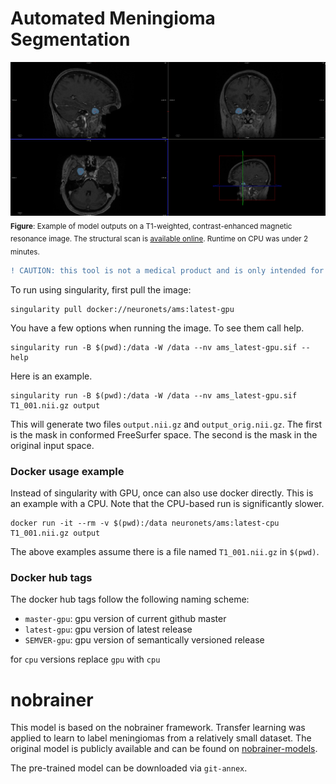 # Automated Meningioma Segmentation

![In-site segmentation results](/images/sample.png) <sub>__Figure__: Example of model outputs on a T1-weighted, contrast-enhanced magnetic resonance image. The structural scan is [available online](http://brainbox.pasteur.fr/mri/?url=https://dl.dropbox.com/sh/71jbelduefu41xs/AAAOa3oh_bVMxdFsmN965kGDa/case_057_2.nii.gz). Runtime on CPU was under 2 minutes.</sub>

```diff
! CAUTION: this tool is not a medical product and is only intended for research purposes.
```

To run using singularity, first pull the image:

```
singularity pull docker://neuronets/ams:latest-gpu
```

You have a few options when running the image. To see them call help.

```
singularity run -B $(pwd):/data -W /data --nv ams_latest-gpu.sif --help
```

Here is an example.

```
singularity run -B $(pwd):/data -W /data --nv ams_latest-gpu.sif T1_001.nii.gz output
```

This will generate two files `output.nii.gz` and `output_orig.nii.gz`. The first is the mask in conformed FreeSurfer space. The second is the mask in the original input space.

### Docker usage example

Instead of singularity with GPU, once can also use docker directly. This is an example with a CPU. Note that the CPU-based run is significantly slower.

```
docker run -it --rm -v $(pwd):/data neuronets/ams:latest-cpu T1_001.nii.gz output
```

The above examples assume there is a file named `T1_001.nii.gz` in `$(pwd)`.

### Docker hub tags

The docker hub tags follow the following naming scheme:

- `master-gpu`: gpu version of current github master
- `latest-gpu`: gpu version of latest release
- `SEMVER-gpu`: gpu version of semantically versioned release

for `cpu` versions replace `gpu` with `cpu`

# nobrainer

This model is based on the nobrainer framework. Transfer learning was applied to learn to label meningiomas from a relatively small dataset. The original model is publicly available and can be found on [nobrainer-models](https://github.com/neuronets/nobrainer-models#3d-u-net).

The pre-trained model can be downloaded via `git-annex`.
